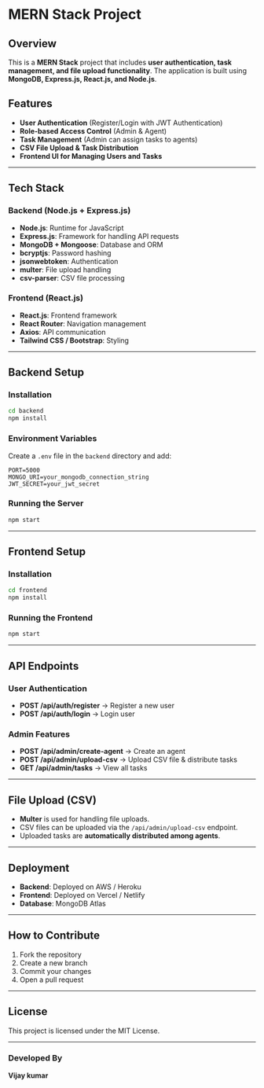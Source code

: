 # MERN Stack Project

## Overview
This is a **MERN Stack** project that includes **user authentication, task management, and file upload functionality**. The application is built using **MongoDB, Express.js, React.js, and Node.js**.

## Features
- **User Authentication** (Register/Login with JWT Authentication)
- **Role-based Access Control** (Admin & Agent)
- **Task Management** (Admin can assign tasks to agents)
- **CSV File Upload & Task Distribution**
- **Frontend UI for Managing Users and Tasks**

---

## Tech Stack
### Backend (Node.js + Express.js)
- **Node.js**: Runtime for JavaScript
- **Express.js**: Framework for handling API requests
- **MongoDB + Mongoose**: Database and ORM
- **bcryptjs**: Password hashing
- **jsonwebtoken**: Authentication
- **multer**: File upload handling
- **csv-parser**: CSV file processing

### Frontend (React.js)
- **React.js**: Frontend framework
- **React Router**: Navigation management
- **Axios**: API communication
- **Tailwind CSS / Bootstrap**: Styling

---

## Backend Setup
### Installation
```sh
cd backend
npm install
```

### Environment Variables
Create a `.env` file in the `backend` directory and add:
```env
PORT=5000
MONGO_URI=your_mongodb_connection_string
JWT_SECRET=your_jwt_secret
```

### Running the Server
```sh
npm start
```

---

## Frontend Setup
### Installation
```sh
cd frontend
npm install
```

### Running the Frontend
```sh
npm start
```

---

## API Endpoints
### User Authentication
- **POST /api/auth/register** → Register a new user
- **POST /api/auth/login** → Login user

### Admin Features
- **POST /api/admin/create-agent** → Create an agent
- **POST /api/admin/upload-csv** → Upload CSV file & distribute tasks
- **GET /api/admin/tasks** → View all tasks

---

## File Upload (CSV)
- **Multer** is used for handling file uploads.
- CSV files can be uploaded via the `/api/admin/upload-csv` endpoint.
- Uploaded tasks are **automatically distributed among agents**.

---

## Deployment
- **Backend**: Deployed on AWS / Heroku
- **Frontend**: Deployed on Vercel / Netlify
- **Database**: MongoDB Atlas

---

## How to Contribute
1. Fork the repository
2. Create a new branch
3. Commit your changes
4. Open a pull request

---

## License
This project is licensed under the MIT License.

---

###  Developed By
**Vijay kumar** 

